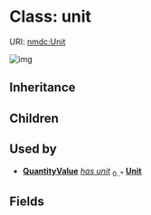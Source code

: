 # Class: unit




URI: [nmdc:Unit](https://microbiomedata/meta/Unit)

![img](http://yuml.me/diagram/nofunky;dir:TB/class/\[QuantityValue]++-%20has%20unit%200..*>\[Unit])
## Inheritance

## Children

## Used by

 *  **[QuantityValue](QuantityValue.md)** *[has unit](has_unit.md)*  <sub>0..*</sub>  **[Unit](Unit.md)**
## Fields


